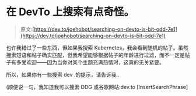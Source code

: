 # 在 DevTo 上搜索有点奇怪。

> 原文:[https://dev.to/joehobot/searching-on-devto-is-bit-odd-7e1](https://dev.to/joehobot/searching-on-devto-is-bit-odd-7e1)

也许我错过了一些东西，但如果我搜索 Kubernetes，我会看到随机的帖子。虽然搜索短语和帖子确实匹配，但我希望能够根据帖子的年龄进行过滤，而不一定是帖子有多受欢迎——因为当你对某个主题充满热情时，这真的无关紧要。

所以，如果你有一些搜索 dev .的提示，请告诉我..

(顺便说一句，我知道我可以搜索 DDG 或谷歌网站:dev.to [InsertSearchPhrase]